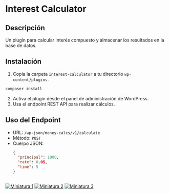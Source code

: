 # Interest Calculator

## Descripción
Un plugin para calcular interés compuesto y almacenar los resultados en la base de datos.

## Instalación
1. Copia la carpeta `interest-calculator` a tu directorio `wp-content/plugins`.
```bash
composer install
```
2. Activa el plugin desde el panel de administración de WordPress.
3. Usa el endpoint REST API para realizar cálculos.


## Uso del Endpoint
- URL: `/wp-json/money-calcs/v1/calculate`
- Método: `POST`
- Cuerpo JSON:
  ```json
  {
    "principal": 1000,
    "rate": 0.05,
    "time": 5
  }

##

[![Miniatura 1](https://i.ibb.co/9yVk415/min1.png)](https://i.ibb.co/6Xrsd4x/Captura-de-pantalla-2024-11-20-a-las-6-06-40.png)
[![Miniatura 2](https://i.ibb.co/J5tcwCW/min2.png)](https://i.ibb.co/k0s2hdH/Captura-de-pantalla-2024-11-20-a-las-6-07-19.png)
[![Miniatura 3](https://i.ibb.co/vH0FJwX/min3.png)](https://i.ibb.co/mGCV3H4/Captura-de-pantalla-2024-11-20-a-las-6-10-58.png)
